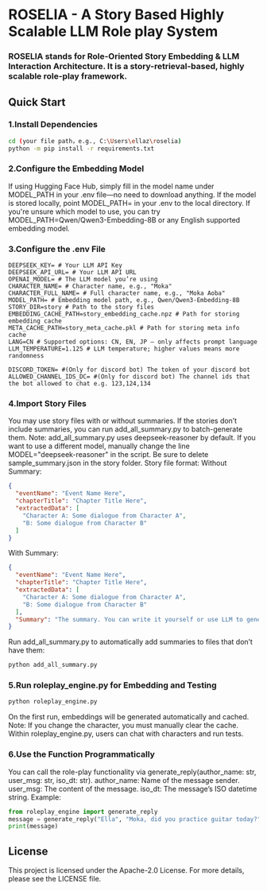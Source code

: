 # ROSELIA - A Story Based Highly Scalable LLM Role play System
### ROSELIA stands for Role-Oriented Story Embedding &amp; LLM Interaction Architecture. It is a story-retrieval-based, highly scalable role-play framework.
## Quick Start

### 1.Install Dependencies
```bash
cd (your file path，e.g., C:\Users\ellaz\roselia)
python -m pip install -r requirements.txt
```
### 2.Configure the Embedding Model
If using Hugging Face Hub, simply fill in the model name under MODEL_PATH in your .env file—no need to download anything.
If the model is stored locally, point MODEL_PATH= in your .env to the local directory.
If you're unsure which model to use, you can try MODEL_PATH=Qwen/Qwen3-Embedding-8B or any English supported embedding model. 

### 3.Configure the .env File
```
DEEPSEEK_KEY= # Your LLM API Key
DEEPSEEK_API_URL= # Your LLM API URL
OPENAI_MODEL= # The LLM model you’re using
CHARACTER_NAME= # Character name, e.g., "Moka"
CHARACTER_FULL_NAME= # Full character name, e.g., "Moka Aoba"
MODEL_PATH= # Embedding model path, e.g., Qwen/Qwen3-Embedding-8B
STORY_DIR=story # Path to the story files
EMBEDDING_CACHE_PATH=story_embedding_cache.npz # Path for storing embedding cache
META_CACHE_PATH=story_meta_cache.pkl # Path for storing meta info cache
LANG=CN # Supported options: CN, EN, JP — only affects prompt language
LLM_TEMPERATURE=1.125 # LLM temperature; higher values means more randomness

DISCORD_TOKEN= #(Only for discord bot) The token of your discord bot
ALLOWED_CHANNEL_IDS_DC= #(Only for discord bot) The channel ids that the bot allowed to chat e.g. 123,124,134
```

### 4.Import Story Files
You may use story files with or without summaries.
If the stories don’t include summaries, you can run add_all_summary.py to batch-generate them.
Note: add_all_summary.py uses deepseek-reasoner by default. If you want to use a different model, manually change the line MODEL="deepseek-reasoner" in the script.
Be sure to delete sample_summary.json in the story folder.
Story file format:
Without Summary:
```json
{
  "eventName": "Event Name Here",
  "chapterTitle": "Chapter Title Here",
  "extractedData": [
    "Character A: Some dialogue from Character A",
    "B: Some dialogue from Character B"
  ]
}
```
With Summary:
```json
{
  "eventName": "Event Name Here",
  "chapterTitle": "Chapter Title Here",
  "extractedData": [
    "Character A: Some dialogue from Character A",
    "B: Some dialogue from Character B"
  ],
  "Summary": "The summary. You can write it yourself or use LLM to generate it."
}
```
Run add_all_summary.py to automatically add summaries to files that don’t have them:
```bash
python add_all_summary.py
```

### 5.Run roleplay_engine.py for Embedding and Testing
```bash
python roleplay_engine.py
```
On the first run, embeddings will be generated automatically and cached.
Note: If you change the character, you must manually clear the cache.
Within roleplay_engine.py, users can chat with characters and run tests.

### 6.Use the Function Programmatically
You can call the role-play functionality via generate_reply(author_name: str, user_msg: str, iso_dt: str).
author_name: Name of the message sender.
user_msg: The content of the message.
iso_dt: The message’s ISO datetime string.
Example:
```python
from roleplay_engine import generate_reply
message = generate_reply("Ella", "Moka, did you practice guitar today?", "2025-06-16T11:45:14-07:00")
print(message)
```

## License
This project is licensed under the Apache-2.0 License. For more details, please see the LICENSE file.
